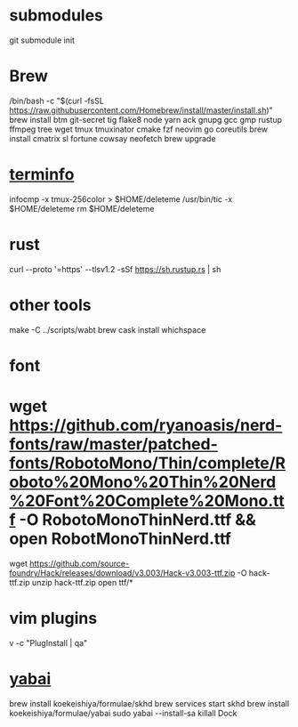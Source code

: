# submodules
git submodule init

# Brew
/bin/bash -c "$(curl -fsSL https://raw.githubusercontent.com/Homebrew/install/master/install.sh)"
brew install btm git-secret tig flake8 node yarn ack gnupg gcc gmp rustup ffmpeg tree wget tmux tmuxinator cmake fzf neovim go coreutils
brew install cmatrix sl fortune cowsay neofetch
brew upgrade

# [terminfo](https://github.com/tmux/tmux/issues/2226#issuecomment-633260085)
infocmp -x tmux-256color > $HOME/deleteme
/usr/bin/tic -x $HOME/deleteme
rm $HOME/deleteme

# rust
curl --proto '=https' --tlsv1.2 -sSf https://sh.rustup.rs | sh

# other tools
make -C ../scripts/wabt
brew cask install whichspace

# font
# wget https://github.com/ryanoasis/nerd-fonts/raw/master/patched-fonts/RobotoMono/Thin/complete/Roboto%20Mono%20Thin%20Nerd%20Font%20Complete%20Mono.ttf -O RobotoMonoThinNerd.ttf && open RobotMonoThinNerd.ttf
wget https://github.com/source-foundry/Hack/releases/download/v3.003/Hack-v3.003-ttf.zip -O hack-ttf.zip
unzip hack-ttf.zip
open ttf/*

# vim plugins
v -c "PlugInstall | qa"

# [yabai](https://github.com/koekeishiya/yabai/wiki/Installing-yabai-(latest-release))
brew install koekeishiya/formulae/skhd
brew services start skhd
brew install koekeishiya/formulae/yabai
sudo yabai --install-sa
killall Dock
